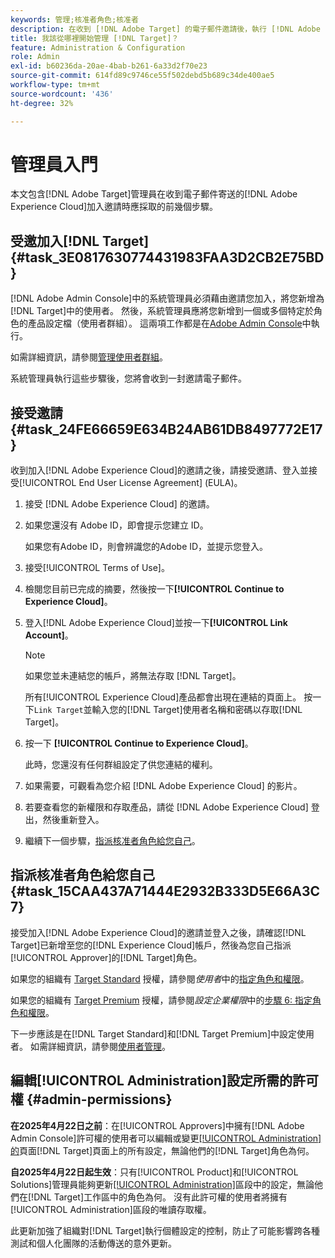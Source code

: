 ```yaml
---
keywords: 管理;核准者角色;核准者
description: 在收到 [!DNL Adobe Target] 的電子郵件邀請後，執行 [!DNL Adobe Experience Cloud]管理員應該採取的第一個工作。
title: 我該從哪裡開始管理 [!DNL Target]？
feature: Administration & Configuration
role: Admin
exl-id: b60236da-20ae-4bab-b261-6a33d2f70e23
source-git-commit: 614fd89c9746ce55f502debd5b689c34de400ae5
workflow-type: tm+mt
source-wordcount: '436'
ht-degree: 32%

---
```


# 管理員入門

本文包含[!DNL Adobe Target]管理員在收到電子郵件寄送的[!DNL Adobe Experience Cloud]加入邀請時應採取的前幾個步驟。

## 受邀加入[!DNL Target] {#task_3E0817630774431983FAA3D2CB2E75BD}

[!DNL Adobe Admin Console]中的系統管理員必須藉由邀請您加入，將您新增為[!DNL Target]中的使用者。 然後，系統管理員應將您新增到一個或多個特定於角色的產品設定檔（使用者群組）。 這兩項工作都是在[Adobe Admin Console](https://adminconsole.adobe.com)中執行。

如需詳細資訊，請參閱[管理使用者群組](https://helpx.adobe.com/tw/enterprise/using/users.html)。

系統管理員執行這些步驟後，您將會收到一封邀請電子郵件。

## 接受邀請 {#task_24FE66659E634B24AB61DB8497772E17}

收到加入[!DNL Adobe Experience Cloud]的邀請之後，請接受邀請、登入並接受[!UICONTROL End User License Agreement] (EULA)。

1. 接受 [!DNL Adobe Experience Cloud] 的邀請。
1. 如果您還沒有 Adobe ID，即會提示您建立 ID。

   如果您有Adobe ID，則會辨識您的Adobe ID，並提示您登入。
1. 接受[!UICONTROL Terms of Use]。
1. 檢閱您目前已完成的摘要，然後按一下&#x200B;**[!UICONTROL Continue to Experience Cloud]**。
1. 登入[!DNL Adobe Experience Cloud]並按一下&#x200B;**[!UICONTROL Link Account]**。

   >[!NOTE]
   >
   >如果您並未連結您的帳戶，將無法存取 [!DNL Target]。

   所有[!UICONTROL Experience Cloud]產品都會出現在連結的頁面上。 按一下`Link Target`並輸入您的[!DNL Target]使用者名稱和密碼以存取[!DNL Target]。
1. 按一下 **[!UICONTROL Continue to Experience Cloud]**。

   此時，您還沒有任何群組設定了供您連結的權利。
1. 如果需要，可觀看為您介紹 [!DNL Adobe Experience Cloud] 的影片。
1. 若要查看您的新權限和存取產品，請從 [!DNL Adobe Experience Cloud] 登出，然後重新登入。
1. 繼續下一個步驟，[指派核准者角色給您自己](/help/main/administrating-target/start-target.md#task_15CAA437A71444E2932B333D5E66A3C7)。

## 指派核准者角色給您自己 {#task_15CAA437A71444E2932B333D5E66A3C7}

接受加入[!DNL Adobe Experience Cloud]的邀請並登入之後，請確認[!DNL Target]已新增至您的[!DNL Experience Cloud]帳戶，然後為您自己指派[!UICONTROL Approver]的[!DNL Target]角色。

如果您的組織有 [Target Standard](/help/main/c-intro/intro.md#section_ACD5EFF17AAB4E979CBEFA0145CCD905) 授權，請參閱&#x200B;*使用者*&#x200B;中的[指定角色和權限](/help/main/administrating-target/c-user-management/c-user-management/user-management.md#roles-permissions)。

如果您的組織有 [Target Premium](/help/main/c-intro/intro.md#premium) 授權，請參閱&#x200B;*設定企業權限*&#x200B;中的[步驟 6: 指定角色和權限](/help/main/administrating-target/c-user-management/property-channel/properties-overview.md#section_8C425E43E5DD4111BBFC734A2B7ABC80)。

下一步應該是在[!DNL Target Standard]和[!DNL Target Premium]中設定使用者。 如需詳細資訊，請參閱[使用者管理](/help/main/administrating-target/c-user-management/user-management.md)。

## 編輯[!UICONTROL Administration]設定所需的許可權 {#admin-permissions}

**在2025年4月22日之前**：在[!UICONTROL Approvers]中擁有[!DNL Adobe Admin Console]許可權的使用者可以編輯或變更[[!UICONTROL Administration]的](/help/main/administrating-target/administrating-target.md)頁面[!DNL Target]頁面上的所有設定，無論他們的[!DNL Target]角色為何。

**自2025年4月22日起生效**：只有[!UICONTROL Product]和[!UICONTROL Solutions]管理員能夠更新[[!UICONTROL Administration]](/help/main/administrating-target/administrating-target.md)區段中的設定，無論他們在[!DNL Target]工作區中的角色為何。 沒有此許可權的使用者將擁有[!UICONTROL Administration]區段的唯讀存取權。

此更新加強了組織對[!DNL Target]執行個體設定的控制，防止了可能影響跨各種測試和個人化團隊的活動傳送的意外更新。
